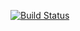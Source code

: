 [![Build Status](https://travis-ci.org/sayatul/econnect-ionic.svg?branch=master)](https://travis-ci.org/sayatul/econnect-ionic)
